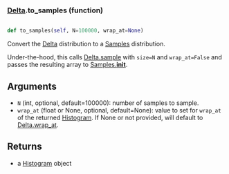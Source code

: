 ### [Delta](Delta.md).to_samples (function)


```py

def to_samples(self, N=100000, wrap_at=None)

```



Convert the [Delta](Delta.md) distribution to a [Samples](Samples.md) distribution.

Under-the-hood, this calls [Delta.sample](Delta.sample.md) with `size=N` and `wrap_at=False`
and passes the resulting array to [Samples.__init__](Samples.__init__.md).

Arguments
-----------
* `N` (int, optional, default=100000): number of samples to sample.
* `wrap_at` (float or None, optional, default=None): value to set for
    `wrap_at` of the returned [Histogram](Histogram.md).  If None or not provided,
    will default to [Delta.wrap_at](Delta.wrap_at.md).

Returns
--------
* a [Histogram](Histogram.md) object

